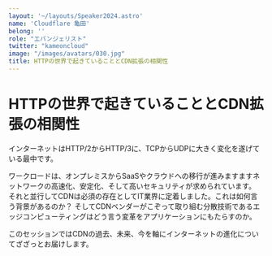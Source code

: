 ```yaml
---
layout: '~/layouts/Speaker2024.astro'
name: 'Cloudflare 亀田'
belong: ''
role: "エバンジェリスト"
twitter: "kameoncloud"
image: "/images/avatars/030.jpg"
title: HTTPの世界で起きていることとCDN拡張の相関性
---
```


# HTTPの世界で起きていることとCDN拡張の相関性

インターネットはHTTP/2からHTTP/3に、TCPからUDPに大きく変化を遂げている最中です。

ワークロードは、オンプレミスからSaaSやクラウドへの移行が進みますますネットワークの高速化、安定化、そして高いセキュリティが求められています。
それと並行してCDNは必須の存在としてIT業界に定着しました。これは如何言う背景があるのか？
そしてCDNベンダーがこぞって取り組む分散技術であるエッジコンピューティングはどう言う変革をアプリケーションにもたらすのか。

このセッションではCDNの過去、未来、今を軸にインターネットの進化についてざざっとお届けします。
